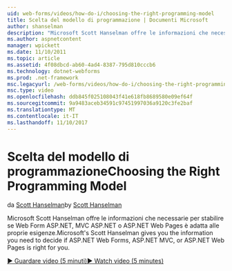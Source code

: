 ```yaml
---
uid: web-forms/videos/how-do-i/choosing-the-right-programming-model
title: Scelta del modello di programmazione | Documenti Microsoft
author: shanselman
description: "Microsoft Scott Hanselman offre le informazioni che necessarie per stabilire se Web Form ASP.NET, MVC ASP.NET o ASP.NET Web Pages è adatta alle proprie esigenze."
ms.author: aspnetcontent
manager: wpickett
ms.date: 11/10/2011
ms.topic: article
ms.assetid: 4f08dbcd-ab60-4ad4-8387-795d810cccb6
ms.technology: dotnet-webforms
ms.prod: .net-framework
msc.legacyurl: /web-forms/videos/how-do-i/choosing-the-right-programming-model
msc.type: video
ms.openlocfilehash: ddb845f025108043f41e618fb8689580e09ef64f
ms.sourcegitcommit: 9a9483aceb34591c97451997036a9120c3fe2baf
ms.translationtype: MT
ms.contentlocale: it-IT
ms.lasthandoff: 11/10/2017
---
```

<a name="choosing-the-right-programming-model"></a><span data-ttu-id="54179-103">Scelta del modello di programmazione</span><span class="sxs-lookup"><span data-stu-id="54179-103">Choosing the Right Programming Model</span></span>
====================
<span data-ttu-id="54179-104">da [Scott Hanselman](https://github.com/shanselman)</span><span class="sxs-lookup"><span data-stu-id="54179-104">by [Scott Hanselman](https://github.com/shanselman)</span></span>

<span data-ttu-id="54179-105">Microsoft Scott Hanselman offre le informazioni che necessarie per stabilire se Web Form ASP.NET, MVC ASP.NET o ASP.NET Web Pages è adatta alle proprie esigenze.</span><span class="sxs-lookup"><span data-stu-id="54179-105">Microsoft's Scott Hanselman gives you the information you need to decide if ASP.NET Web Forms, ASP.NET MVC, or ASP.NET Web Pages is right for you.</span></span>

[<span data-ttu-id="54179-106">&#9654; Guardare video (5 minuti)</span><span class="sxs-lookup"><span data-stu-id="54179-106">&#9654; Watch video (5 minutes)</span></span>](https://channel9.msdn.com/Blogs/ASP-NET-Site-Videos/choosing-the-right-programming-model)
